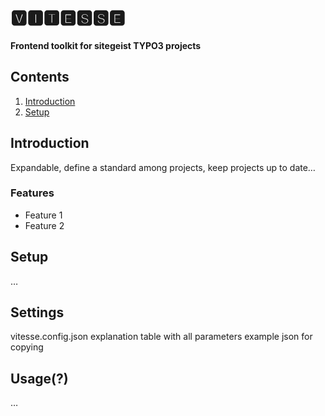 # 🆅🅸🆃🅴🆂🆂🅴
**Frontend toolkit for sitegeist TYPO3 projects**

## Contents
1. [Introduction](#introduction)
2. [Setup](#setup)
## Introduction
Expandable, define a standard among projects, keep projects up to date…

### Features
- Feature 1
- Feature 2

## Setup
…

## Settings
vitesse.config.json explanation
table with all parameters
example json for copying
## Usage(?)

…
